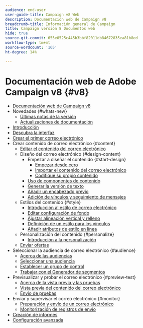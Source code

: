 ```yaml
---
audience: end-user
user-guide-title: Campaign v8 Web
description: Documentación web de Campaign v8
breadcrumb-title: Información general de Campaign
title: Campaign versión 8 Documentos web
hide: true
source-git-commit: 655e0525c445b3bbf82011db84672835ea81b8ed
workflow-type: tm+mt
source-wordcount: '165'
ht-degree: 14%

---
```



# Documentación web de Adobe Campaign v8 {#v8}

+ [Documentación web de Campaign v8](campaign-web-home.md)
+ Novedades {#whats-new}
   + [Últimas notas de la versión](rn/release-notes.md)
   + [Actualizaciones de documentación](rn/documentation-updates.md)
+ [Introducción](get-started/get-started.md)
+ [Descubra la interfaz](get-started/user-interface.md)
+ [Crear el primer correo electrónico](email/create-email.md)
+ Crear contenido de correo electrónico {#content}
   + [Editar el contenido del correo electrónico](content/edit-content.md)
   + Diseño del correo electrónico {#design-content}
      + Empezar a diseñar el contenido {#start-design}
         + [Empezar desde cero ](content/create-email-content.md)
         + [Importar el contenido del correo electrónico](content/existing-content.md)
         + [Codifique su propio contenido](content/code-content.md)
      + [Uso de componentes de contenido](content/content-components.md)
      + [Generar la versión de texto](content/text-version-email.md)
      + [Añadir un encabezado previo](content/preheader.md)
      + [Adición de vínculos y seguimiento de mensajes](content/message-tracking.md)
   + Estilos del contenido {#style}
      + [Introducción al estilo de correo electrónico](content/get-started-email-style.md)
      + [Editar configuración de fondo](content/backgrounds.md)
      + [Ajustar alineación vertical y relleno](content/alignment-and-padding.md)
      + [Definición de un estilo para los vínculos](content/styling-links.md)
      + [Añadir atributos de estilo en línea](content/inline-styling.md)
   + Personalización del contenido {#personalize}
      + [Introducción a la personalización](personalization/personalize.md)
   + [Enviar ofertas](content/offers.md)
+ Seleccionar la audiencia de correo electrónico {#audience}
   + [Acerca de las audiencias](audience/about-audiences.md)
   + [Seleccionar una audiencia](audience/add-audience.md)
   + [Establecer un grupo de control](audience/control-group.md)
   + [Trabajar con el Generador de segmentos](audience/segment-builder.md)
+ Previsualizar y probar el correo electrónico {#preview-test}
   + [Acerca de la vista previa y las pruebas](preview-test/preview-test.md)
   + [Vista previa del contenido del correo electrónico](preview-test/preview-content.md)
   + [Envío de pruebas](preview-test/proofs.md)
+ Enviar y supervisar el correo electrónico {#monitor}
   + [Preparación y envío de un correo electrónico](monitor/prepare-send.md)
   + [Monitorización de registros de envío](monitor/delivery-logs.md)
+ [Creación de informes](reporting/reports.md)
+ [Configuración avanzada](advanced-settings/delivery-settings.md)